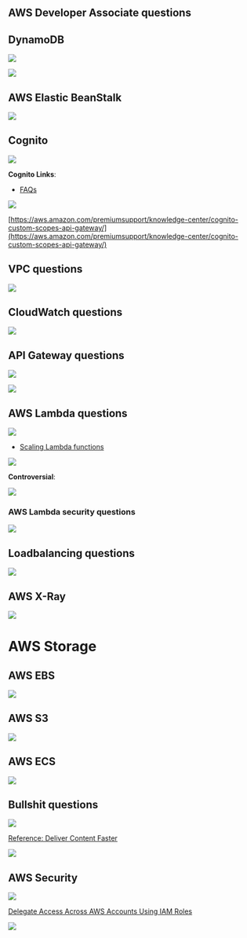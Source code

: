 
## AWS Developer Associate questions

## DynamoDB

![](images/dynamodb2.PNG)

![](images/dynamodb3.png)

## AWS Elastic BeanStalk

![](images/aws_elasticbs1.png)

## Cognito
![](images/Cognito1.PNG)

**Cognito Links**:
* [FAQs](https://aws.amazon.com/cognito/faqs/)

![](images/Cognito2.png)

[https://aws.amazon.com/premiumsupport/knowledge-center/cognito-custom-scopes-api-gateway/](https://aws.amazon.com/premiumsupport/knowledge-center/cognito-custom-scopes-api-gateway/)

## VPC questions

![](images/vpc1.png)

## CloudWatch questions
![](images/cloudwatch1.png)

## API Gateway questions

![](images/api_gateway1.png)

![](images/api_gateway2.png)

## AWS Lambda questions

![](images/aws_lambda1.png)

* [Scaling Lambda functions](https://serverless.zone/my-accidental-3-5x-speed-increase-of-aws-lambda-functions-6d95351197f3)

![](images/aws_lambda2.png)

**Controversial**:

![](images/aws_lambda4.png)

### AWS Lambda security questions

![](images/aws_lambda3.png)

## Loadbalancing questions

![](images/loadbalancing1.png)

## AWS X-Ray

![](images/aws-xray1.png)

# AWS Storage

## AWS EBS

![](images/aws_ebs1.png)

## AWS S3

![](images/aws_s3_caching.png)

## AWS ECS

![](images/aws_ecs1.png)

## Bullshit questions

![](images/bullshit1.png)

[Reference: Deliver Content Faster](https://aws.amazon.com/getting-started/hands-on/deliver-content-faster/)

![](images/bullshit2.png)

## AWS Security
![](images/aws_security.png)

[Delegate Access Across AWS Accounts Using IAM Roles](https://docs.aws.amazon.com/IAM/latest/UserGuide/tutorial_cross-account-with-roles.html)

![](images/aws_security2.png)



